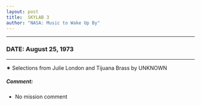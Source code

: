 ```yaml
---
layout: post
title:  SKYLAB 3
author: "NASA: Music to Wake Up By"
---
```


----
### DATE: August 25, 1973
----
✷ Selections from Julie London and Tijuana Brass by UNKNOWN

##### Comment:
* No mission comment

